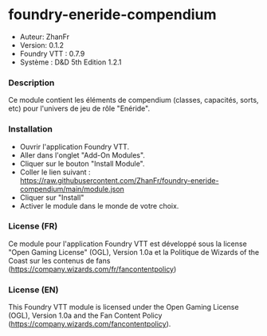 # foundry-eneride-compendium
* Auteur: ZhanFr
* Version: 0.1.2
* Foundry VTT : 0.7.9
* Système : D&D 5th Edition 1.2.1

### Description
Ce module contient les éléments de compendium (classes, capacités, sorts, etc) pour l'univers de jeu de rôle "Enéride".

### Installation

* Ouvrir l'application Foundry VTT.
* Aller dans l'onglet "Add-On Modules".
* Cliquer sur le bouton "Install Module".
* Coller le lien suivant : https://raw.githubusercontent.com/ZhanFr/foundry-eneride-compendium/main/module.json
* Cliquer sur "Install"
* Activer le module dans le monde de votre choix.

### License (FR)
Ce module pour l'application Foundry VTT est développé sous la license "Open Gaming License" (OGL), Version 1.0a et la Politique de Wizards of the Coast sur les contenus de fans (https://company.wizards.com/fr/fancontentpolicy)

### License (EN)
This Foundry VTT module is licensed under the Open Gaming License (OGL), Version 1.0a and the Fan Content Policy (https://company.wizards.com/fancontentpolicy).